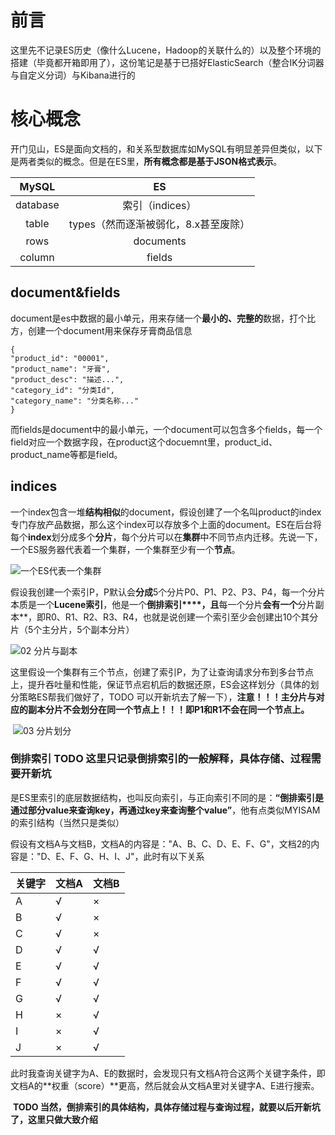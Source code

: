 # 前言

​	这里先不记录ES历史（像什么Lucene，Hadoop的关联什么的）以及整个环境的搭建（毕竟都开箱即用了），这份笔记是基于已搭好ElasticSearch（整合IK分词器与自定义分词）与Kibana进行的

# 核心概念

​	开门见山，ES是面向文档的，和关系型数据库如MySQL有明显差异但类似，以下是两者类似的概念。但是在ES里，**所有概念都是基于JSON格式表示**。

|  MySQL   |                  ES                  |
| :------: | :----------------------------------: |
| database |           索引（indices）            |
|  table   | types（然而逐渐被弱化，8.x甚至废除） |
|   rows   |              documents               |
|  column  |                fields                |

## document&fields

​	document是es中数据的最小单元，用来存储一个**最小的、完整的**数据，打个比方，创建一个document用来保存牙膏商品信息

```
{
"product_id": "00001",
"product_name": "牙膏",
"product_desc": "描述...",
"category_id": "分类Id",
"category_name": "分类名称..."
}
```

​	而fields是document中的最小单元，一个document可以包含多个fields，每一个field对应一个数据字段，在product这个docuemnt里，product_id、product_name等都是field。	

## indices

​	一个index包含一堆**结构相似**的document，假设创建了一个名叫product的index专门存放产品数据，那么这个index可以存放多个上面的document。ES在后台将每个**index**划分成多个**分片**，每个分片可以在**集群**中不同节点内迁移。先说一下，一个ES服务器代表着一个集群，一个集群至少有一个**节点**。

![一个ES代表一个集群](https://user-images.githubusercontent.com/48977889/109619511-d16d7880-7b73-11eb-908d-50d80364f363.png)

​	假设我创建一个索引P，P默认会**分成**5个分片P0、P1、P2、P3、P4，每一个分片本质是一个**Lucene索引**，他是一个**倒排索引****，且**每一个分片**会有一个**分片副本**，即R0、R1、R2、R3、R4，也就是说创建一个索引至少会创建出10个其分片（5个主分片，5个副本分片）

![02 分片与副本](https://user-images.githubusercontent.com/48977889/109620617-0deda400-7b75-11eb-8bf5-839dae7b01d8.png)

​	这里假设一个集群有三个节点，创建了索引P，为了让查询请求分布到多台节点上，提升吞吐量和性能，保证节点宕机后的数据还原，ES会这样划分（具体的划分策略ES帮我们做好了，TODO 可以开新坑去了解一下），**注意！！！主分片与对应的副本分片不会划分在同一个节点上！！！即P1和R1不会在同一个节点上。**

​	![03 分片划分](https://user-images.githubusercontent.com/48977889/109623293-f663ea80-7b77-11eb-9bed-10125e599346.jpg)

### 倒排索引 TODO 这里只记录倒排索引的一般解释，具体存储、过程需要开新坑

​	是ES里索引的底层数据结构，也叫反向索引，与正向索引不同的是：**“倒排索引是通过部分value来查询key，再通过key来查询整个value”**，他有点类似MYISAM的索引结构（当然只是类似）

​	假设有文档A与文档B，文档A的内容是："A、B、C、D、E、F、G"，文档2的内容是："D、E、F、G、H、I、J"，此时有以下关系

| 关键字 | 文档A | 文档B |
| ------ | ----- | ----- |
| A      | √     | ×     |
| B      | √     | ×     |
| C      | √     | ×     |
| D      | √     | √     |
| E      | √     | √     |
| F      | √     | √     |
| G      | √     | √     |
| H      | ×     | √     |
| I      | ×     | √     |
| J      | ×     | √     |

​	此时我查询关键字为A、E的数据时，会发现只有文档A符合这两个关键字条件，即文档A的**权重（score）**更高，然后就会从文档A里对关键字A、E进行搜索。

​	**TODO 当然，倒排索引的具体结构，具体存储过程与查询过程，就要以后开新坑了，这里只做大致介绍**



